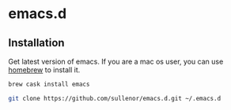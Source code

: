 # emacs.d

## Installation
Get latest version of emacs. If you are a mac os user, you can use [homebrew](https://brew.sh) to install it.

```bash
brew cask install emacs
```

```bash
git clone https://github.com/sullenor/emacs.d.git ~/.emacs.d
```
